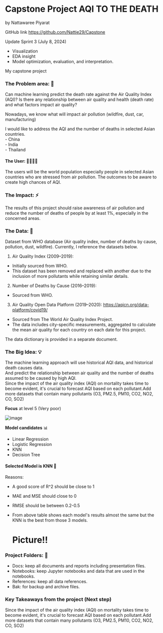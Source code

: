 # Capstone Project AQI TO THE DEATH
by Nattawaree Piyarat

GitHub link https://github.com/Nattie29/Capstone

Update Sprint 3  (July 8, 2024)
- Visualization
- EDA insight
- Model optimization, evaluation, and interpretation.

My capstone project

###  The Problem area: 🌱
Can machine learning predict the death rate against the Air Quality Index (AQI)?
Is there any relationship between air quality and health (death rate) and what factors impact air quality? 

Nowadays, we know what will impact air pollution (wildfire, dust, car, manufacturing)

I would like to address the AQI and the number of deaths in selected Asian countries.\
	- China\
	- India\
	- Thailand
#### The User: 👩‍👩‍👧‍👦
The users will be the world population especially people in selected Asian countries who are stressed from air pollution. The outcomes to be aware to create high chances of AQI. 
### The Impact: ⚡
The results of this project should raise awareness of air pollution and reduce the number of deaths of people by at least 1%, especially in the concerned areas.
### The Data: 📄
Dataset from WHO database (Air quality index, number of deaths by cause, pollution, dust, wildfire).
Currently, I reference the datasets below.

1. Air Quality Index (2009–2019):
- Initially sourced from WHO.
- This dataset has been removed and replaced with another due to the inclusion of more pollutants while retaining similar details.
2. Number of Deaths by Cause (2016–2019):
- Sourced from WHO.
3. Air Quality Open Data Platform (2019–2020): https://aqicn.org/data-platform/covid19/
- Sourced from The World Air Quality Index Project.
- The data includes city-specific measurements, aggregated to calculate the mean air quality for each country on each date for this project.

The data dictionary is provided in a separate document.

### The Big Idea: 💡
The machine learning approach will use historical AQI data, and historical death causes data.\
And predict the relationship between air quality and the number of deaths assumed to be caused by high AQI.\
Since the impact of the air quality index (AQI) on mortality takes time to become evident, it's crucial to forecast AQI based on each pollutant.Add more datasets that contain many pollutants (O3, PM2.5, PM10, CO2, NO2, CO, SO2)

**Focus** at level 5 (Very poor)

![image](https://github.com/Nattie29/Capstone/assets/159632621/682fe791-46e1-4b88-8760-51cbef12f7d2)

**Model candidates** 📊
- Linear Regression
- Logistic Regression
- KNN
- Decision Tree

#### Selected Model is KNN 🏅
Reasons:
- A good score of R^2 should be close to 1
- MAE and MSE should close to 0
- RMSE should be between 0.2-0.5
- From above table shows each model's results almost the same but the KNN is the best from those 3 models.

  # Picture!!

### Project Folders: 📂
- Docs: keep all documents and reports including presentation files.
- Notebooks: keep Jupyter notebooks and data that are used in the notebooks.
- References: keep all data references.
- Bak: for backup and archive files.

### Key Takeaways from the project (Next step)

Since the impact of the air quality index (AQI) on mortality takes time to become evident, it's crucial to forecast AQI based on each pollutant.Add more datasets that contain many pollutants (O3, PM2.5, PM10, CO2, NO2, CO, SO2)


